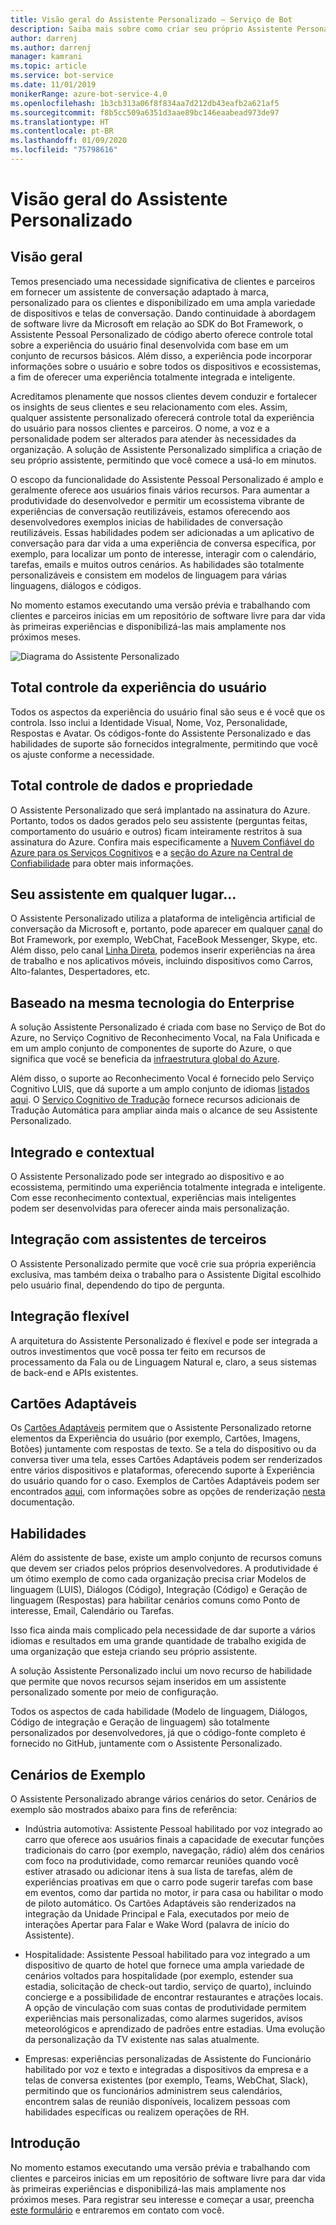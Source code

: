 ```yaml
---
title: Visão geral do Assistente Personalizado – Serviço de Bot
description: Saiba mais sobre como criar seu próprio Assistente Personalizado
author: darrenj
ms.author: darrenj
manager: kamrani
ms.topic: article
ms.service: bot-service
ms.date: 11/01/2019
monikerRange: azure-bot-service-4.0
ms.openlocfilehash: 1b3cb313a06f8f834aa7d212db43eafb2a621af5
ms.sourcegitcommit: f8b5cc509a6351d3aae89bc146eaabead973de97
ms.translationtype: HT
ms.contentlocale: pt-BR
ms.lasthandoff: 01/09/2020
ms.locfileid: "75798616"
---
```

# <a name="custom-assistant-overview"></a>Visão geral do Assistente Personalizado

## <a name="overview"></a>Visão geral

Temos presenciado uma necessidade significativa de clientes e parceiros em fornecer um assistente de conversação adaptado à marca, personalizado para os clientes e disponibilizado em uma ampla variedade de dispositivos e telas de conversação. Dando continuidade à abordagem de software livre da Microsoft em relação ao SDK do Bot Framework, o Assistente Pessoal Personalizado de código aberto oferece controle total sobre a experiência do usuário final desenvolvida com base em um conjunto de recursos básicos. Além disso, a experiência pode incorporar informações sobre o usuário e sobre todos os dispositivos e ecossistemas, a fim de oferecer uma experiência totalmente integrada e inteligente.

Acreditamos plenamente que nossos clientes devem conduzir e fortalecer os insights de seus clientes e seu relacionamento com eles. Assim, qualquer assistente personalizado oferecerá controle total da experiência do usuário para nossos clientes e parceiros. O nome, a voz e a personalidade podem ser alterados para atender às necessidades da organização. A solução de Assistente Personalizado simplifica a criação de seu próprio assistente, permitindo que você comece a usá-lo em minutos. 

O escopo da funcionalidade do Assistente Pessoal Personalizado é amplo e geralmente oferece aos usuários finais vários recursos. Para aumentar a produtividade do desenvolvedor e permitir um ecossistema vibrante de experiências de conversação reutilizáveis, estamos oferecendo aos desenvolvedores exemplos inicias de habilidades de conversação reutilizáveis. Essas habilidades podem ser adicionadas a um aplicativo de conversação para dar vida a uma experiência de conversa específica, por exemplo, para localizar um ponto de interesse, interagir com o calendário, tarefas, emails e muitos outros cenários. As habilidades são totalmente personalizáveis e consistem em modelos de linguagem para várias linguagens, diálogos e códigos.

No momento estamos executando uma versão prévia e trabalhando com clientes e parceiros inicias em um repositório de software livre para dar vida às primeiras experiências e disponibilizá-las mais amplamente nos próximos meses. 

![Diagrama do Assistente Personalizado](media/enterprise-template/CustomAssistantDiagram.jpg)

## <a name="complete-control-of-the-user-experience"></a>Total controle da experiência do usuário

Todos os aspectos da experiência do usuário final são seus e é você que os controla. Isso inclui a Identidade Visual, Nome, Voz, Personalidade, Respostas e Avatar. Os códigos-fonte do Assistente Personalizado e das habilidades de suporte são fornecidos integralmente, permitindo que você os ajuste conforme a necessidade.

## <a name="complete-ownership-and-control-of-data"></a>Total controle de dados e propriedade

O Assistente Personalizado que será implantado na assinatura do Azure. Portanto, todos os dados gerados pelo seu assistente (perguntas feitas, comportamento do usuário e outros) ficam inteiramente restritos à sua assinatura do Azure. Confira mais especificamente a [Nuvem Confiável do Azure para os Serviços Cognitivos](https://www.microsoft.com/trustcenter/cloudservices/cognitiveservices) e a [seção do Azure na Central de Confiabilidade](https://www.microsoft.com/TrustCenter/CloudServices/Azure) para obter mais informações.

## <a name="your-assistant-anywhere"></a>Seu assistente em qualquer lugar...

O Assistente Personalizado utiliza a plataforma de inteligência artificial de conversação da Microsoft e, portanto, pode aparecer em qualquer [canal](https://docs.microsoft.com/azure/bot-service/bot-service-manage-channels?view=azure-bot-service-4.0) do Bot Framework, por exemplo, WebChat, FaceBook Messenger, Skype, etc. Além disso, pelo canal [Linha Direta](https://docs.microsoft.com/azure/bot-service/rest-api/bot-framework-rest-direct-line-3-0-concepts?view=azure-bot-service-4.0), podemos inserir experiências na área de trabalho e nos aplicativos móveis, incluindo dispositivos como Carros, Alto-falantes, Despertadores, etc.

## <a name="built-on-enterprise-grade-technology"></a>Baseado na mesma tecnologia do Enterprise

A solução Assistente Personalizado é criada com base no Serviço de Bot do Azure, no Serviço Cognitivo de Reconhecimento Vocal, na Fala Unificada e em um amplo conjunto de componentes de suporte do Azure, o que significa que você se beneficia da [infraestrutura global do Azure](https://azure.microsoft.com/global-infrastructure/).

Além disso, o suporte ao Reconhecimento Vocal é fornecido pelo Serviço Cognitivo LUIS, que dá suporte a um amplo conjunto de idiomas [listados aqui](https://docs.microsoft.com/azure/cognitive-services/luis/luis-supported-languages). O [Serviço Cognitivo de Tradução](https://azure.microsoft.com/services/cognitive-services/translator-text-api/) fornece recursos adicionais de Tradução Automática para ampliar ainda mais o alcance de seu Assistente Personalizado.

## <a name="integrated-and-context-aware"></a>Integrado e contextual

O Assistente Personalizado pode ser integrado ao dispositivo e ao ecossistema, permitindo uma experiência totalmente integrada e inteligente. Com esse reconhecimento contextual, experiências mais inteligentes podem ser desenvolvidas para oferecer ainda mais personalização.

## <a name="3rd-party-assistant-integration"></a>Integração com assistentes de terceiros

O Assistente Personalizado permite que você crie sua própria experiência exclusiva, mas também deixa o trabalho para o Assistente Digital escolhido pelo usuário final, dependendo do tipo de pergunta.

## <a name="flexible-integration"></a>Integração flexível

A arquitetura do Assistente Personalizado é flexível e pode ser integrada a outros investimentos que você possa ter feito em recursos de processamento da Fala ou de Linguagem Natural e, claro, a seus sistemas de back-end e APIs existentes.

## <a name="adaptive-cards"></a>Cartões Adaptáveis

Os [Cartões Adaptáveis](https://adaptivecards.io/) permitem que o Assistente Personalizado retorne elementos da Experiência do usuário (por exemplo, Cartões, Imagens, Botões) juntamente com respostas de texto. Se a tela do dispositivo ou da conversa tiver uma tela, esses Cartões Adaptáveis podem ser renderizados entre vários dispositivos e plataformas, oferecendo suporte à Experiência do usuário quando for o caso. Exemplos de Cartões Adaptáveis podem ser encontrados [aqui](https://adaptivecards.io/samples/), com informações sobre as opções de renderização [nesta](https://docs.microsoft.com/adaptive-cards/rendering-cards/getting-started) documentação.


## <a name="skills"></a>Habilidades

Além do assistente de base, existe um amplo conjunto de recursos comuns que devem ser criados pelos próprios desenvolvedores. A produtividade é um ótimo exemplo de como cada organização precisa criar Modelos de linguagem (LUIS), Diálogos (Código), Integração (Código) e Geração de linguagem (Respostas) para habilitar cenários comuns como Ponto de interesse, Email, Calendário ou Tarefas.

Isso fica ainda mais complicado pela necessidade de dar suporte a vários idiomas e resultados em uma grande quantidade de trabalho exigida de uma organização que esteja criando seu próprio assistente.

A solução Assistente Personalizado inclui um novo recurso de habilidade que permite que novos recursos sejam inseridos em um assistente personalizado somente por meio de configuração. 

Todos os aspectos de cada habilidade (Modelo de linguagem, Diálogos, Código de integração e Geração de linguagem) são totalmente personalizados por desenvolvedores, já que o código-fonte completo é fornecido no GitHub, juntamente com o Assistente Personalizado.

## <a name="example-scenarios"></a>Cenários de Exemplo

O Assistente Personalizado abrange vários cenários do setor. Cenários de exemplo são mostrados abaixo para fins de referência:

- Indústria automotiva: Assistente Pessoal habilitado por voz integrado ao carro que oferece aos usuários finais a capacidade de executar funções tradicionais do carro (por exemplo, navegação, rádio) além dos cenários com foco na produtividade, como remarcar reuniões quando você estiver atrasado ou adicionar itens à sua lista de tarefas, além de experiências proativas em que o carro pode sugerir tarefas com base em eventos, como dar partida no motor, ir para casa ou habilitar o modo de piloto automático. Os Cartões Adaptáveis são renderizados na integração da Unidade Principal e Fala, executados por meio de interações Apertar para Falar e Wake Word (palavra de início do Assistente).

- Hospitalidade: Assistente Pessoal habilitado para voz integrado a um dispositivo de quarto de hotel que fornece uma ampla variedade de cenários voltados para hospitalidade (por exemplo, estender sua estadia, solicitação de check-out tardio, serviço de quarto), incluindo concierge e a possibilidade de encontrar restaurantes e atrações locais. A opção de vinculação com suas contas de produtividade permitem experiências mais personalizadas, como alarmes sugeridos, avisos meteorológicos e aprendizado de padrões entre estadias. Uma evolução da personalização da TV existente nas salas atualmente.

- Empresas: experiências personalizadas de Assistente do Funcionário habilitado por voz e texto e integradas a dispositivos da empresa e a telas de conversa existentes (por exemplo, Teams, WebChat, Slack), permitindo que os funcionários administrem seus calendários, encontrem salas de reunião disponíveis, localizem pessoas com habilidades específicas ou realizem operações de RH. 

## <a name="getting-started"></a>Introdução

No momento estamos executando uma versão prévia e trabalhando com clientes e parceiros inicias em um repositório de software livre para dar vida às primeiras experiências e disponibilizá-las mais amplamente nos próximos meses. Para registrar seu interesse e começar a usar, preencha [este formulário](https://aka.ms/customassistantpreviewform) e entraremos em contato com você.

